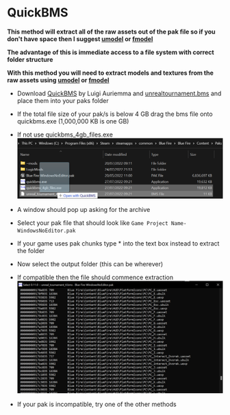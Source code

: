 # QuickBMS
**This method will extract all of the raw assets out of the pak file so if you don't have space then I suggest [umodel](UEViewer.md) or [fmodel](FModel.md)**

**The advantage of this is immediate access to a file system with correct folder structure**

**With this method you will need to extract models and textures from the raw assets using [umodel](UEViewer.md) or [fmodel](FModel.md)**

- Download [QuickBMS](https://aluigi.altervista.org/papers/quickbms.zip) by Luigi Auriemma and [unrealtournament.bms](https://aluigi.altervista.org/bms/unreal_tournament_4.bms) and place them into your paks folder

- If the total file size of your pak/s is below 4 GB drag the bms file onto quickbms.exe (1,000,000 KB is one GB)

- If not use quickbms_4gb_files.exe
![](QuickBMS.png)

- A window should pop up asking for the archive

- Select your pak file that should look like `Game Project Name-WindowsNoEditor.pak` 

- If your game uses pak chunks type * into the text box instead to extract the folder

- Now select the output folder (this can be wherever)

- If compatible then the file should commence extraction
![](QuickBMS-Extraction.png)

- If your pak is incompatible, try one of the other methods